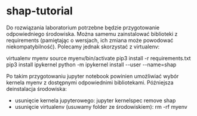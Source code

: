 # shap-tutorial

Do rozwiązania laboratorium potrzebne będzie przygotowanie odpowiedniego środowiska. Można samemu zainstalować biblioteki z requirements (pamiętając o wersjach, ich zmiana może powodować niekompatybilność). Polecamy jednak skorzystać z virtualenv:

virtualenv myenv
source myenv/bin/activate
pip3 install -r requirements.txt
pip3 install ipykernel
python -m ipykernel install --user --name=shap

Po takim przygotowaniu jupyter notebook powinien umożliwiać wybór kernela myenv z dostępnymi odpowiednimi bibliotekami.
Późniejsza deinstalacja środowiska:
- usunięcie kernela jupyterowego:
  jupyter kernelspec remove shap
- usunięcie virtualenv (usuwamy folder ze środowiskiem):
  rm -rf myenv  


